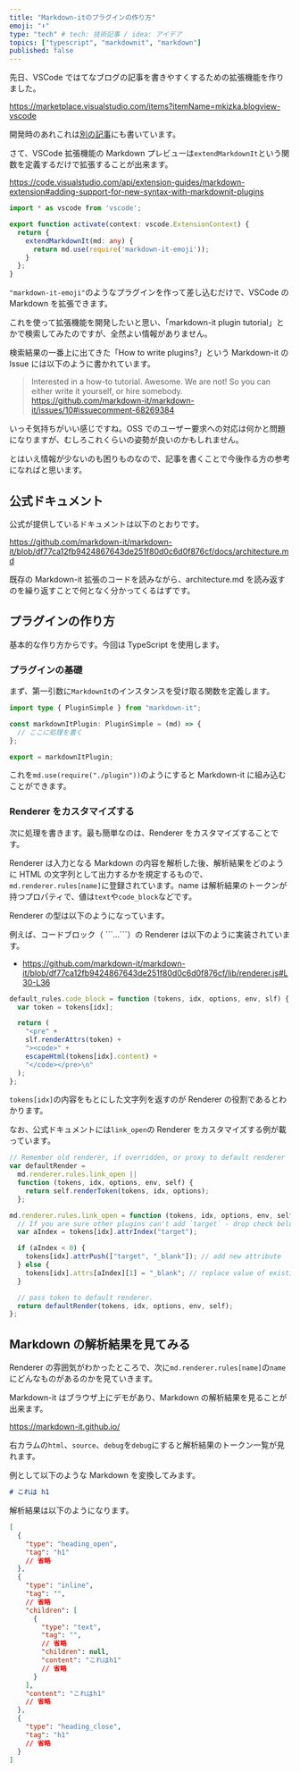 ```yaml
---
title: "Markdown-itのプラグインの作り方"
emoji: "⬇️"
type: "tech" # tech: 技術記事 / idea: アイデア
topics: ["typescript", "markdownit", "markdown"]
published: false
---
```


先日、VSCode ではてなブログの記事を書きやすくするための拡張機能を作りました。

https://marketplace.visualstudio.com/items?itemName=mkizka.blogview-vscode

開発時のあれこれは[別の記事](https://zenn.dev/mkizka/articles/a60fcfcf606768)にも書いています。

さて、VSCode 拡張機能の Markdown プレビューは`extendMarkdownIt`という関数を定義するだけで拡張することが出来ます。

https://code.visualstudio.com/api/extension-guides/markdown-extension#adding-support-for-new-syntax-with-markdownit-plugins

```ts:extension.ts
import * as vscode from 'vscode';

export function activate(context: vscode.ExtensionContext) {
  return {
    extendMarkdownIt(md: any) {
      return md.use(require('markdown-it-emoji'));
    }
  };
}
```

`"markdown-it-emoji"`のようなプラグインを作って差し込むだけで、VSCode の Markdown を拡張できます。

これを使って拡張機能を開発したいと思い、「markdown-it plugin tutorial」とかで検索してみたのですが、全然よい情報がありません。

検索結果の一番上に出てきた「How to write plugins?」という Markdown-it の Issue には以下のように書かれています。

> Interested in a how-to tutorial. Awesome. We are not! So you can either write it yourself, or hire somebody.
> https://github.com/markdown-it/markdown-it/issues/10#issuecomment-68269384

いっそ気持ちがいい感じですね。OSS でのユーザー要求への対応は何かと問題になりますが、むしろこれくらいの姿勢が良いのかもしれません。

とはいえ情報が少ないのも困りものなので、記事を書くことで今後作る方の参考になればと思います。

## 公式ドキュメント

公式が提供しているドキュメントは以下のとおりです。

https://github.com/markdown-it/markdown-it/blob/df77ca12fb9424867643de251f80d0c6d0f876cf/docs/architecture.md

既存の Markdown-it 拡張のコードを読みながら、architecture.md を読み返すのを繰り返すことで何となく分かってくるはずです。

## プラグインの作り方

基本的な作り方からです。今回は TypeScript を使用します。

### プラグインの基礎

まず、第一引数に`MarkdownIt`のインスタンスを受け取る関数を定義します。

```ts:plugin.ts
import type { PluginSimple } from "markdown-it";

const markdownItPlugin: PluginSimple = (md) => {
  // ここに処理を書く
};

export = markdownItPlugin;
```

これを`md.use(require("./plugin"))`のようにすると Markdown-it に組み込むことができます。

### Renderer をカスタマイズする

次に処理を書きます。最も簡単なのは、Renderer をカスタマイズすることです。

Renderer は入力となる Markdown の内容を解析した後、解析結果をどのように HTML の文字列として出力するかを規定するもので、`md.renderer.rules[name]`に登録されています。name は解析結果のトークンが持つプロパティで、値は`text`や`code_block`などです。

Renderer の型は以下のようになっています。

例えば、コードブロック（ \`\`\`...\`\`\`）の Renderer は以下のように実装されています。

- https://github.com/markdown-it/markdown-it/blob/df77ca12fb9424867643de251f80d0c6d0f876cf/lib/renderer.js#L30-L36

```js:renderer.js
default_rules.code_block = function (tokens, idx, options, env, slf) {
  var token = tokens[idx];

  return (
    "<pre" +
    slf.renderAttrs(token) +
    "><code>" +
    escapeHtml(tokens[idx].content) +
    "</code></pre>\n"
  );
};
```

`tokens[idx]`の内容をもとにした文字列を返すのが Renderer の役割であるとわかります。

なお、公式ドキュメントには`link_open`の Renderer をカスタマイズする例が載っています。

```js
// Remember old renderer, if overridden, or proxy to default renderer
var defaultRender =
  md.renderer.rules.link_open ||
  function (tokens, idx, options, env, self) {
    return self.renderToken(tokens, idx, options);
  };

md.renderer.rules.link_open = function (tokens, idx, options, env, self) {
  // If you are sure other plugins can't add `target` - drop check below
  var aIndex = tokens[idx].attrIndex("target");

  if (aIndex < 0) {
    tokens[idx].attrPush(["target", "_blank"]); // add new attribute
  } else {
    tokens[idx].attrs[aIndex][1] = "_blank"; // replace value of existing attr
  }

  // pass token to default renderer.
  return defaultRender(tokens, idx, options, env, self);
};
```

## Markdown の解析結果を見てみる

Renderer の雰囲気がわかったところで、次に`md.renderer.rules[name]`の`name`にどんなものがあるのかを見ていきます。

Markdown-it はブラウザ上にデモがあり、Markdown の解析結果を見ることが出来ます。

https://markdown-it.github.io/

右カラムの`html`、`source`、`debug`を`debug`にすると解析結果のトークン一覧が見れます。

例として以下のような Markdown を変換してみます。

```md
# これは h1
```

解析結果は以下のようになります。

```json
[
  {
    "type": "heading_open",
    "tag": "h1"
    // 省略
  },
  {
    "type": "inline",
    "tag": "",
    // 省略
    "children": [
      {
        "type": "text",
        "tag": "",
        // 省略
        "children": null,
        "content": "これはh1"
        // 省略
      }
    ],
    "content": "これはh1"
    // 省略
  },
  {
    "type": "heading_close",
    "tag": "h1"
    // 省略
  }
]
```

